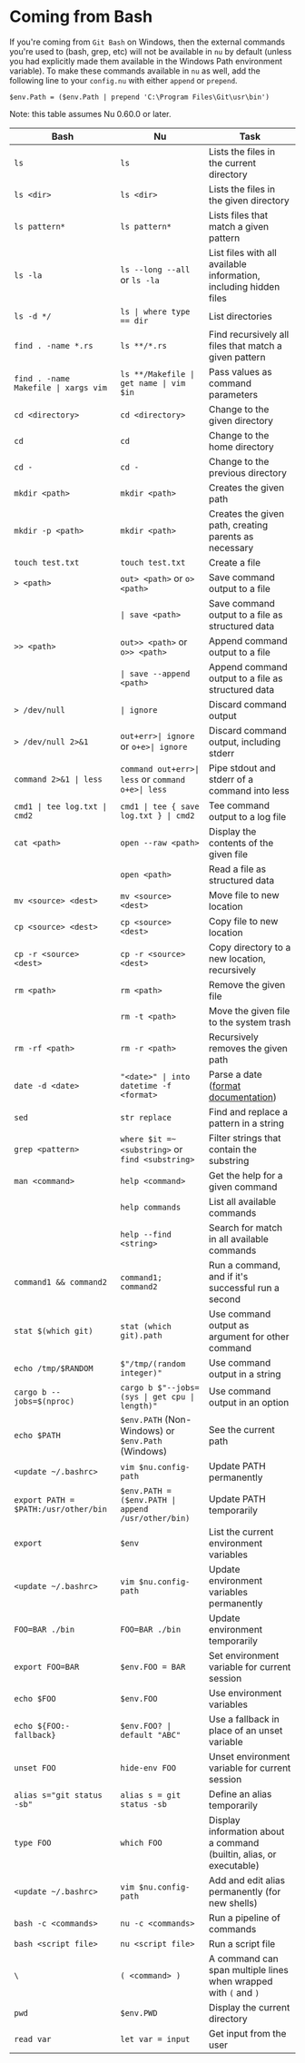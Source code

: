 # Coming from Bash

If you're coming from `Git Bash` on Windows, then the external commands you're used to (bash, grep, etc) will not be available in `nu` by default (unless you had explicitly made them available in the Windows Path environment variable).
To make these commands available in `nu` as well, add the following line to your `config.nu` with either `append` or `prepend`.

```
$env.Path = ($env.Path | prepend 'C:\Program Files\Git\usr\bin')
```

Note: this table assumes Nu 0.60.0 or later.

| Bash                                 | Nu                                                            | Task                                                              |
| ------------------------------------ | ------------------------------------------------------------- | ----------------------------------------------------------------- |
| `ls`                                 | `ls`                                                          | Lists the files in the current directory                          |
| `ls <dir>`                           | `ls <dir>`                                                    | Lists the files in the given directory                            |
| `ls pattern*`                        | `ls pattern*`                                                 | Lists files that match a given pattern                            |
| `ls -la`                             | `ls --long --all` or `ls -la`                                 | List files with all available information, including hidden files |
| `ls -d */`                           | `ls \| where type == dir`                                     | List directories                                                  |
| `find . -name *.rs`                  | `ls **/*.rs`                                                  | Find recursively all files that match a given pattern             |
| `find . -name Makefile \| xargs vim` | `ls **/Makefile \| get name \| vim $in`                       | Pass values as command parameters                                 |
| `cd <directory>`                     | `cd <directory>`                                              | Change to the given directory                                     |
| `cd`                                 | `cd`                                                          | Change to the home directory                                      |
| `cd -`                               | `cd -`                                                        | Change to the previous directory                                  |
| `mkdir <path>`                       | `mkdir <path>`                                                | Creates the given path                                            |
| `mkdir -p <path>`                    | `mkdir <path>`                                                | Creates the given path, creating parents as necessary             |
| `touch test.txt`                     | `touch test.txt`                                              | Create a file                                                     |
| `> <path>`                           | `out> <path>` or `o> <path>`                                  | Save command output to a file                                     |
|                                      | `\| save <path>`                                              | Save command output to a file as structured data                  |
| `>> <path>`                          | `out>> <path>` or `o>> <path>`                                | Append command output to a file                                   |
|                                      | `\| save --append <path>`                                     | Append command output to a file as structured data                |
| `> /dev/null`                        | `\| ignore`                                                   | Discard command output                                            |
| `> /dev/null 2>&1`                   | `out+err>\| ignore` or `o+e>\| ignore`                        | Discard command output, including stderr                          |
| `command 2>&1 \| less`               | `command out+err>\| less` or `command o+e>\| less`            | Pipe stdout and stderr of a command into less                     |
| `cmd1 \| tee log.txt \| cmd2`        | `cmd1 \| tee { save log.txt } \| cmd2`                        | Tee command output to a log file                                  |
| `cat <path>`                         | `open --raw <path>`                                           | Display the contents of the given file                            |
|                                      | `open <path>`                                                 | Read a file as structured data                                    |
| `mv <source> <dest>`                 | `mv <source> <dest>`                                          | Move file to new location                                         |
| `cp <source> <dest>`                 | `cp <source> <dest>`                                          | Copy file to new location                                         |
| `cp -r <source> <dest>`              | `cp -r <source> <dest>`                                       | Copy directory to a new location, recursively                     |
| `rm <path>`                          | `rm <path>`                                                   | Remove the given file                                             |
|                                      | `rm -t <path>`                                                | Move the given file to the system trash                           |
| `rm -rf <path>`                      | `rm -r <path>`                                                | Recursively removes the given path                                |
| `date -d <date>`                     | `"<date>" \| into datetime -f <format>`                       | Parse a date ([format documentation](https://docs.rs/chrono/0.4.15/chrono/format/strftime/index.html)) |
| `sed`                                | `str replace`                                                 | Find and replace a pattern in a string                            |
| `grep <pattern>`                     | `where $it =~ <substring>` or `find <substring>`              | Filter strings that contain the substring                         |
| `man <command>`                      | `help <command>`                                              | Get the help for a given command                                  |
|                                      | `help commands`                                               | List all available commands                                       |
|                                      | `help --find <string>`                                        | Search for match in all available commands                        |
| `command1 && command2`               | `command1; command2`                                          | Run a command, and if it's successful run a second                |
| `stat $(which git)`                  | `stat (which git).path`                                       | Use command output as argument for other command                  |
| `echo /tmp/$RANDOM`                  | `$"/tmp/(random integer)"`                                    | Use command output in a string                                    |
| `cargo b --jobs=$(nproc)`            | `cargo b $"--jobs=(sys \| get cpu \| length)"`                | Use command output in an option                                   |
| `echo $PATH`                         | `$env.PATH` (Non-Windows) or `$env.Path` (Windows)            | See the current path                                              |
| `<update ~/.bashrc>`                 | `vim $nu.config-path`                                         | Update PATH permanently                                           |
| `export PATH = $PATH:/usr/other/bin` | `$env.PATH = ($env.PATH \| append /usr/other/bin)`            | Update PATH temporarily                                           |
| `export`                             | `$env`                                                        | List the current environment variables                            |
| `<update ~/.bashrc>`                 | `vim $nu.config-path`                                         | Update environment variables permanently                          |
| `FOO=BAR ./bin`                      | `FOO=BAR ./bin`                                               | Update environment temporarily                                    |
| `export FOO=BAR`                     | `$env.FOO = BAR`                                              | Set environment variable for current session                      |
| `echo $FOO`                          | `$env.FOO`                                                    | Use environment variables                                         |
| `echo ${FOO:-fallback}`              | `$env.FOO? \| default "ABC"`                                  | Use a fallback in place of an unset variable                      |
| `unset FOO`                          | `hide-env FOO`                                                | Unset environment variable for current session                    |
| `alias s="git status -sb"`           | `alias s = git status -sb`                                    | Define an alias temporarily                                       |
| `type FOO`                           | `which FOO`                                                   | Display information about a command (builtin, alias, or executable) |
| `<update ~/.bashrc>`                 | `vim $nu.config-path`                                         | Add and edit alias permanently (for new shells)                   |
| `bash -c <commands>`                 | `nu -c <commands>`                                            | Run a pipeline of commands                                        |
| `bash <script file>`                 | `nu <script file>`                                            | Run a script file                                                 |
| `\`                                  | `( <command> )`                                               | A command can span multiple lines when wrapped with `(` and `)`   |
| `pwd`                                | `$env.PWD`                                                    | Display the current directory                                     |
| `read var`                           | `let var = input`                                             | Get input from the user                                           |

